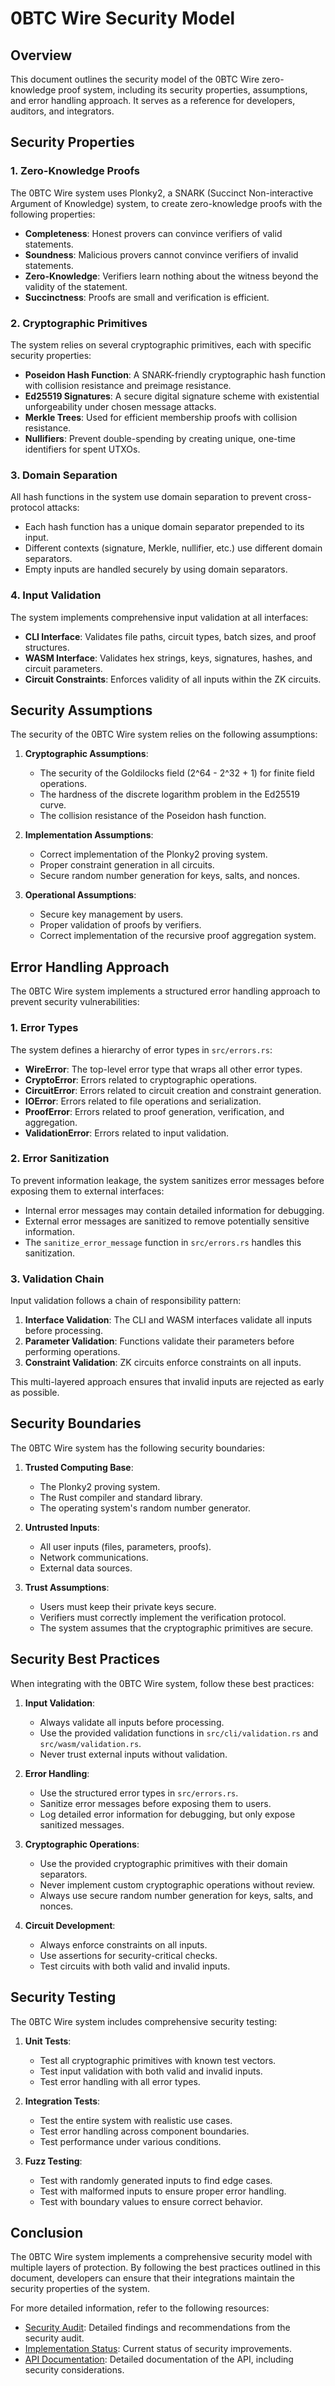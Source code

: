 # 0BTC Wire Security Model

## Overview

This document outlines the security model of the 0BTC Wire zero-knowledge proof system, including its security properties, assumptions, and error handling approach. It serves as a reference for developers, auditors, and integrators.

## Security Properties

### 1. Zero-Knowledge Proofs

The 0BTC Wire system uses Plonky2, a SNARK (Succinct Non-interactive Argument of Knowledge) system, to create zero-knowledge proofs with the following properties:

- **Completeness**: Honest provers can convince verifiers of valid statements.
- **Soundness**: Malicious provers cannot convince verifiers of invalid statements.
- **Zero-Knowledge**: Verifiers learn nothing about the witness beyond the validity of the statement.
- **Succinctness**: Proofs are small and verification is efficient.

### 2. Cryptographic Primitives

The system relies on several cryptographic primitives, each with specific security properties:

- **Poseidon Hash Function**: A SNARK-friendly cryptographic hash function with collision resistance and preimage resistance.
- **Ed25519 Signatures**: A secure digital signature scheme with existential unforgeability under chosen message attacks.
- **Merkle Trees**: Used for efficient membership proofs with collision resistance.
- **Nullifiers**: Prevent double-spending by creating unique, one-time identifiers for spent UTXOs.

### 3. Domain Separation

All hash functions in the system use domain separation to prevent cross-protocol attacks:

- Each hash function has a unique domain separator prepended to its input.
- Different contexts (signature, Merkle, nullifier, etc.) use different domain separators.
- Empty inputs are handled securely by using domain separators.

### 4. Input Validation

The system implements comprehensive input validation at all interfaces:

- **CLI Interface**: Validates file paths, circuit types, batch sizes, and proof structures.
- **WASM Interface**: Validates hex strings, keys, signatures, hashes, and circuit parameters.
- **Circuit Constraints**: Enforces validity of all inputs within the ZK circuits.

## Security Assumptions

The security of the 0BTC Wire system relies on the following assumptions:

1. **Cryptographic Assumptions**:
   - The security of the Goldilocks field (2^64 - 2^32 + 1) for finite field operations.
   - The hardness of the discrete logarithm problem in the Ed25519 curve.
   - The collision resistance of the Poseidon hash function.

2. **Implementation Assumptions**:
   - Correct implementation of the Plonky2 proving system.
   - Proper constraint generation in all circuits.
   - Secure random number generation for keys, salts, and nonces.

3. **Operational Assumptions**:
   - Secure key management by users.
   - Proper validation of proofs by verifiers.
   - Correct implementation of the recursive proof aggregation system.

## Error Handling Approach

The 0BTC Wire system implements a structured error handling approach to prevent security vulnerabilities:

### 1. Error Types

The system defines a hierarchy of error types in `src/errors.rs`:

- **WireError**: The top-level error type that wraps all other error types.
- **CryptoError**: Errors related to cryptographic operations.
- **CircuitError**: Errors related to circuit creation and constraint generation.
- **IOError**: Errors related to file operations and serialization.
- **ProofError**: Errors related to proof generation, verification, and aggregation.
- **ValidationError**: Errors related to input validation.

### 2. Error Sanitization

To prevent information leakage, the system sanitizes error messages before exposing them to external interfaces:

- Internal error messages may contain detailed information for debugging.
- External error messages are sanitized to remove potentially sensitive information.
- The `sanitize_error_message` function in `src/errors.rs` handles this sanitization.

### 3. Validation Chain

Input validation follows a chain of responsibility pattern:

1. **Interface Validation**: The CLI and WASM interfaces validate all inputs before processing.
2. **Parameter Validation**: Functions validate their parameters before performing operations.
3. **Constraint Validation**: ZK circuits enforce constraints on all inputs.

This multi-layered approach ensures that invalid inputs are rejected as early as possible.

## Security Boundaries

The 0BTC Wire system has the following security boundaries:

1. **Trusted Computing Base**:
   - The Plonky2 proving system.
   - The Rust compiler and standard library.
   - The operating system's random number generator.

2. **Untrusted Inputs**:
   - All user inputs (files, parameters, proofs).
   - Network communications.
   - External data sources.

3. **Trust Assumptions**:
   - Users must keep their private keys secure.
   - Verifiers must correctly implement the verification protocol.
   - The system assumes that the cryptographic primitives are secure.

## Security Best Practices

When integrating with the 0BTC Wire system, follow these best practices:

1. **Input Validation**:
   - Always validate all inputs before processing.
   - Use the provided validation functions in `src/cli/validation.rs` and `src/wasm/validation.rs`.
   - Never trust external inputs without validation.

2. **Error Handling**:
   - Use the structured error types in `src/errors.rs`.
   - Sanitize error messages before exposing them to users.
   - Log detailed error information for debugging, but only expose sanitized messages.

3. **Cryptographic Operations**:
   - Use the provided cryptographic primitives with their domain separators.
   - Never implement custom cryptographic operations without review.
   - Always use secure random number generation for keys, salts, and nonces.

4. **Circuit Development**:
   - Always enforce constraints on all inputs.
   - Use assertions for security-critical checks.
   - Test circuits with both valid and invalid inputs.

## Security Testing

The 0BTC Wire system includes comprehensive security testing:

1. **Unit Tests**:
   - Test all cryptographic primitives with known test vectors.
   - Test input validation with both valid and invalid inputs.
   - Test error handling with all error types.

2. **Integration Tests**:
   - Test the entire system with realistic use cases.
   - Test error handling across component boundaries.
   - Test performance under various conditions.

3. **Fuzz Testing**:
   - Test with randomly generated inputs to find edge cases.
   - Test with malformed inputs to ensure proper error handling.
   - Test with boundary values to ensure correct behavior.

## Conclusion

The 0BTC Wire system implements a comprehensive security model with multiple layers of protection. By following the best practices outlined in this document, developers can ensure that their integrations maintain the security properties of the system.

For more detailed information, refer to the following resources:

- [Security Audit](security_audit.md): Detailed findings and recommendations from the security audit.
- [Implementation Status](implementation_status.md): Current status of security improvements.
- [API Documentation](api_docs.md): Detailed documentation of the API, including security considerations.
